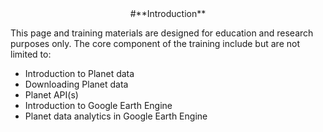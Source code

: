 <center>
#**Introduction**
</center>

This page and training materials are designed for education and research purposes only. The core component of the training include but are not limited to:

* Introduction to Planet data
* Downloading Planet data
* Planet API(s)
* Introduction to Google Earth Engine
* Planet data analytics in Google Earth Engine

